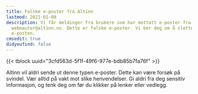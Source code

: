```yaml
---
title: Falske e-poster fra Altinn
lastmod: 2021-01-08
description: Vi får meldinger fra brukere som har mottatt e-poster fra
  webmaster@altinn.no. Dette er falske e-poster. Vi ber deg om å slette
  e-posten.
cmsedit: true
didyoufind: false
---
```

{{< tblock uuid="3cfd563d-5f1f-49f6-977e-bdb85b7fa76f" >}}

Altinn vil aldri sende ut denne typen e-poster. Dette kan være forsøk på svindel.
Vær alltid på vakt mot slike henvendelser. Gi aldri fra deg sensitiv informasjon, og tenk deg om før du klikker på lenker eller vedlegg.